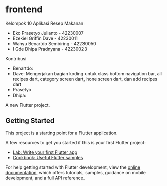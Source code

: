 # frontend

Kelompok 10 Aplikasi Resep Makanan
- Eko Prasetyo Julianto - 42230007
- Ezekiel Griffin Dave - 42230011
- Wahyu Benartdo Sembiring - 42230050
- I Gde Dhipa Pradnyana - 42230023

Kontribusi
- Benartdo:
- Dave: Mengerjakan bagian koding untuk class bottom navigation bar, all recipes dart, category screen dart, hone screen dart, dan add recipes dart
- Prasetyo
- Dhipa:

A new Flutter project.

## Getting Started

This project is a starting point for a Flutter application.

A few resources to get you started if this is your first Flutter project:

- [Lab: Write your first Flutter app](https://docs.flutter.dev/get-started/codelab)
- [Cookbook: Useful Flutter samples](https://docs.flutter.dev/cookbook)

For help getting started with Flutter development, view the
[online documentation](https://docs.flutter.dev/), which offers tutorials,
samples, guidance on mobile development, and a full API reference.
